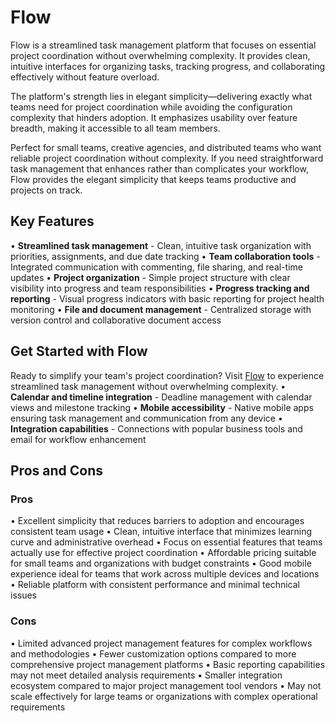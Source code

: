 # Flow

Flow is a streamlined task management platform that focuses on essential project coordination without overwhelming complexity. It provides clean, intuitive interfaces for organizing tasks, tracking progress, and collaborating effectively without feature overload.

The platform's strength lies in elegant simplicity—delivering exactly what teams need for project coordination while avoiding the configuration complexity that hinders adoption. It emphasizes usability over feature breadth, making it accessible to all team members.

Perfect for small teams, creative agencies, and distributed teams who want reliable project coordination without complexity. If you need straightforward task management that enhances rather than complicates your workflow, Flow provides the elegant simplicity that keeps teams productive and projects on track.

## Key Features

• **Streamlined task management** - Clean, intuitive task organization with priorities, assignments, and due date tracking
• **Team collaboration tools** - Integrated communication with commenting, file sharing, and real-time updates
• **Project organization** - Simple project structure with clear visibility into progress and team responsibilities
• **Progress tracking and reporting** - Visual progress indicators with basic reporting for project health monitoring
• **File and document management** - Centralized storage with version control and collaborative document access

## Get Started with Flow

Ready to simplify your team's project coordination? Visit [Flow](https://www.getflow.com) to experience streamlined task management without overwhelming complexity.
• **Calendar and timeline integration** - Deadline management with calendar views and milestone tracking
• **Mobile accessibility** - Native mobile apps ensuring task management and communication from any device
• **Integration capabilities** - Connections with popular business tools and email for workflow enhancement

## Pros and Cons

### Pros
• Excellent simplicity that reduces barriers to adoption and encourages consistent team usage
• Clean, intuitive interface that minimizes learning curve and administrative overhead
• Focus on essential features that teams actually use for effective project coordination
• Affordable pricing suitable for small teams and organizations with budget constraints
• Good mobile experience ideal for teams that work across multiple devices and locations
• Reliable platform with consistent performance and minimal technical issues

### Cons
• Limited advanced project management features for complex workflows and methodologies
• Fewer customization options compared to more comprehensive project management platforms
• Basic reporting capabilities may not meet detailed analysis requirements
• Smaller integration ecosystem compared to major project management tool vendors
• May not scale effectively for large teams or organizations with complex operational requirements
